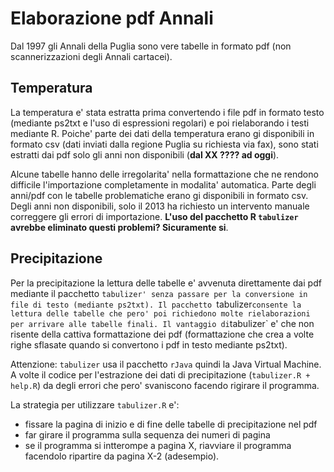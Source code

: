 # Elaborazione pdf Annali

Dal 1997 gli Annali della Puglia sono vere tabelle in formato pdf (non scannerizzazioni  degli Annali cartacei).

## Temperatura

La temperatura e' stata estratta prima convertendo i file pdf in formato testo (mediante ps2txt e l'uso di espressioni regolari) e poi rielaborando i testi mediante R.
Poiche' parte dei dati della temperatura erano gi disponibili in formato csv (dati inviati dalla regione Puglia su richiesta via fax), sono stati estratti dai pdf solo
gli anni non disponibili (**dal XX ???? ad oggi**).

Alcune tabelle hanno delle irregolarita' nella formattazione che ne rendono difficile l'importazione completamente in modalita' automatica. Parte degli anni/pdf 
con le tabelle problematiche erano gi disponibili in formato csv. Degli anni non disponibili, solo il 2013 ha richiesto un intervento manuale correggere gli errori 
di importazione. **L'uso del pacchetto R `tabulizer` avrebbe eliminato questi problemi? Sicuramente si**.

## Precipitazione

Per la precipitazione la lettura delle tabelle e' avvenuta direttamente dai pdf mediante il pacchetto `tabulizer' senza passare per la conversione in file di testo (mediante ps2txt).
Il pacchetto `tabulizer` consente la lettura delle tabelle che pero' poi richiedono molte rielaborazioni per arrivare alle tabelle finali. Il vantaggio di `tabulizer`
e' che non risente della cattiva formattazione dei pdf (formattazione che crea a volte righe sflasate quando si convertono i pdf in testo mediante ps2txt).

Attenzione: `tabulizer` usa il pacchetto `rJava` quindi la Java Virtual Machine. A volte il codice per l'estrazione dei dati di precipitazione (`tabulizer.R + help.R`)
da degli errori che pero' svaniscono facendo rigirare il programma.

La strategia per utilizzare `tabulizer.R` e':
- fissare la pagina di inizio e di fine delle tabelle di precipitazione nel pdf
- far girare il programma sulla sequenza dei numeri di pagina
- se il programma si intterompe a pagina X, riavviare il programma facendolo ripartire da pagina X-2 (adesempio).



